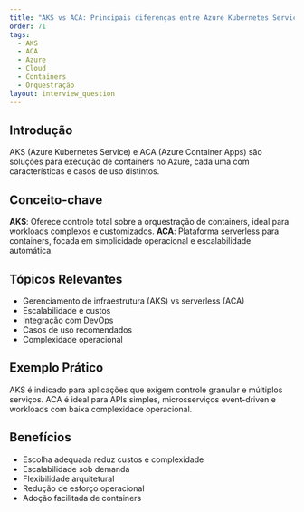 ```yaml
---
title: "AKS vs ACA: Principais diferenças entre Azure Kubernetes Service e Azure Container Apps"
order: 71
tags:
  - AKS
  - ACA
  - Azure
  - Cloud
  - Containers
  - Orquestração
layout: interview_question
---
```


## Introdução
AKS (Azure Kubernetes Service) e ACA (Azure Container Apps) são soluções para execução de containers no Azure, cada uma com características e casos de uso distintos.

## Conceito-chave
**AKS**: Oferece controle total sobre a orquestração de containers, ideal para workloads complexos e customizados.
**ACA**: Plataforma serverless para containers, focada em simplicidade operacional e escalabilidade automática.

## Tópicos Relevantes
- Gerenciamento de infraestrutura (AKS) vs serverless (ACA)
- Escalabilidade e custos
- Integração com DevOps
- Casos de uso recomendados
- Complexidade operacional

## Exemplo Prático
AKS é indicado para aplicações que exigem controle granular e múltiplos serviços. ACA é ideal para APIs simples, microsserviços event-driven e workloads com baixa complexidade operacional.

## Benefícios
- Escolha adequada reduz custos e complexidade
- Escalabilidade sob demanda
- Flexibilidade arquitetural
- Redução de esforço operacional
- Adoção facilitada de containers
